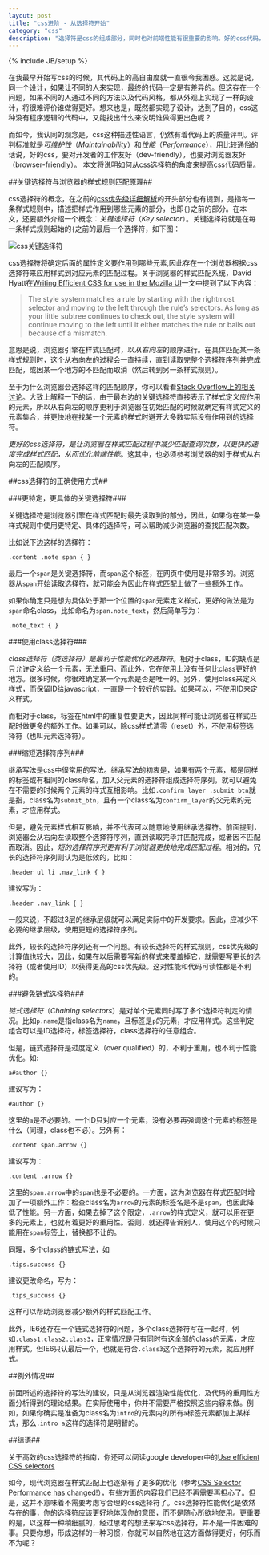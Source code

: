 ```yaml
---
layout: post
title: "css进阶 - 从选择符开始"
category: "css"
description: "选择符是css的组成部分，同时也对前端性能有很重要的影响。好的css代码，不仅应适于维护更新，而且应符合浏览器渲染优化需求，也即较好的页面性能。在写css选择符的时候，多一些思考，形成好的习惯，就可以很容易做到这些。"
---
```

{% include JB/setup %}

在我最早开始写css的时候，其代码上的高自由度就一直很令我困惑。这就是说，同一个设计，如果让不同的人来实现，最终的代码一定是有差异的。但这存在一个问题，如果不同的人通过不同的方法以及代码风格，都从外观上实现了一样的设计，将很难评价谁做得更好。想来也是，既然都实现了设计，达到了目的，css这种没有程序逻辑的代码中，又能找出什么来说明谁做得更出色呢？

而如今，我认同的观念是，css这种描述性语言，仍然有着代码上的质量评判。评判标准就是*可维护性*（*Maintainability*）和*性能*（*Performance*），用比较通俗的话说，好的css，要对开发者的工作友好（dev-friendly），也要对浏览器友好（browser-friendly）。 本文将说明如何从css选择符的角度来提高css代码质量。

##关键选择符与浏览器的样式规则匹配原理##

css选择符的概念，在之前的[css优先级详细解析][]的开头部分也有提到，是指每一条样式规则中，描述把样式作用到哪些元素的部分，也即`{}`之前的部分。在本文，还要额外介绍一个概念：*关键选择符*（*Key selector*）。关键选择符就是在每一条样式规则起始的`{`之前的最后一个选择符，如下图：

![css关键选择符][img_key_selector_explain]

css选择符将确定后面的属性定义要作用到哪些元素,因此存在一个浏览器根据css选择符来应用样式到对应元素的匹配过程。关于浏览器的样式匹配系统，David Hyatt在[Writing Efficient CSS for use in the Mozilla UI][]一文中提到了以下内容：

> The style system matches a rule by starting with the rightmost selector and moving to the left through the rule’s selectors. As long as your little subtree continues to check out, the style system will continue moving to the left until it either matches the rule or bails out because of a mismatch.

意思是说，浏览器引擎在样式匹配时，以*从右向左*的顺序进行。在具体匹配某一条样式规则时，这个从右向左的过程会一直持续，直到读取完整个选择符序列并完成匹配，或因某一个地方的不匹配而取消（然后转到另一条样式规则）。

至于为什么浏览器会选择这样的匹配顺序，你可以看看[Stack Overflow上的相关讨论][]。大致上解释一下的话，由于最右边的关键选择符直接表示了样式定义应作用的元素，所以从右向左的顺序更利于浏览器在初始匹配的时候就确定有样式定义的元素集合，并更快地在找某一个元素的样式时避开大多数实际没有作用到的选择符。

*更好的css选择符，是让浏览器在样式匹配过程中减少匹配查询次数，以更快的速度完成样式匹配，从而优化前端性能*。这其中，也必须参考浏览器的对于样式从右向左的匹配顺序。

##css选择符的正确使用方式##

###更特定，更具体的关键选择符###

关键选择符是浏览器引擎在样式匹配时最先读取到的部分，因此，如果你在某一条样式规则中使用更特定、具体的选择符，可以帮助减少浏览器的查找匹配次数。

比如说下边这样的选择符：

    .content .note span { }

最后一个`span`是关键选择符，而`span`这个标签，在网页中使用是非常多的。浏览器从`span`开始读取选择符，就可能会为因此在样式匹配上做了一些额外工作。

如果你确定只是想为具体处于那一个位置的`span`元素定义样式，更好的做法是为`span`命名class，比如命名为`span.note_text`，然后简单写为：

    .note_text { }

###使用class选择符###

*class选择符（类选择符）是最利于性能优化的选择符*。相对于class，ID的缺点是只允许定义给一个元素，无法重用。而此外，它在使用上没有任何比class更好的地方。很多时候，你很难确定某一个元素是否是唯一的。另外，使用class来定义样式，而保留ID给javascript，一直是一个较好的实践。如果可以，不使用ID来定义样式。

而相对于class，标签在html中的重复性要更大，因此同样可能让浏览器在样式匹配时做更多的额外工作。如果可以，除css样式清零（reset）外，不使用标签选择符（也叫元素选择符）。

###缩短选择符序列###

继承写法是css中很常用的写法。继承写法的初衷是，如果有两个元素，都是同样的标签或有相同的class命名，加入父元素的选择符组成选择符序列，就可以避免在不需要的时候两个元素的样式互相影响。比如`.confirm_layer .submit_btn`就是指，class名为`submit_btn`，且有一个class名为`confirm_layer`的父元素的元素，才应用样式。

但是，避免元素样式相互影响，并不代表可以随意地使用继承选择符。前面提到，浏览器会从右向左读取整个选择符序列，直到读取完毕并匹配完成，或者因不匹配而取消。因此，*短的选择符序列更有利于浏览器更快地完成匹配过程*。相对的，冗长的选择符序列则认为是低效的，比如：

    .header ul li .nav_link { }

建议写为：

    .header .nav_link { }

一般来说，不超过3层的继承层级就可以满足实际中的开发要求。因此，应减少不必要的继承层级，使用更短的选择符序列。

此外，较长的选择符序列还有一个问题。有较长选择符的样式规则，css优先级的计算值也较大，因此，如果在以后需要写新的样式来覆盖掉它，就需要写更长的选择符（或者使用ID）以获得更高的css优先级。这对性能和代码可读性都是不利的。

###避免链式选择符###

*链式选择符*（*Chaining selectors*）是对单个元素同时写了多个选择符判定的情况。比如`p.name`是指class名为`name`，且标签是`p`的元素，才应用样式。这些判定组合可以是ID选择符，标签选择符，class选择符的任意组合。

但是，链式选择符是过度定义（over qualified）的，不利于重用，也不利于性能优化。如:

    a#author {}

建议写为：

    #author {}

这里的`a`是不必要的。一个ID只对应一个元素，没有必要再强调这个元素的标签是什么（同理，class也不必）。另外有：

    .content span.arrow {}

建议写为：

    .content .arrow {}

这里的`span.arrow`中的`span`也是不必要的。一方面，这为浏览器在样式匹配时增加了一项额外工作：检查class名为`arrow`的元素的标签名是不是`span`，也因此降低了性能。另一方面，如果去掉了这个限定，`.arrow`的样式定义，就可以用在更多的元素上，也就有着更好的重用性。否则，就还得告诉别人，使用这个的时候只能用在`span`标签上，替换都不让的。

同理，多个class的链式写法，如

    .tips.succuss {}

建议更改命名，写为：

    .tips_succuss {}

这样可以帮助浏览器减少额外的样式匹配工作。

此外，IE6还存在一个链式选择符的问题，多个class选择符写在一起时，例如`.class1.class2.class3`，正常情况是只有同时有这全部的class的元素，才应用样式。但IE6只认最后一个，也就是符合`.class3`这个选择符的元素，就应用样式。

##例外情况##

前面所述的选择符的写法的建议，只是从浏览器渲染性能优化，及代码的重用性方面分析得到的理论结果。在实际使用中，你并不需要严格按照这些内容来做。例如，如果你确实是准备为class名为`intro`的元素内的所有`a`标签元素都加上某样式，那么`.intro a`这样的选择符是明智的。

##结语##

关于高效的css选择符的指南，你还可以阅读google developer中的[Use efficient CSS selectors][]

如今，现代浏览器在样式匹配上也逐渐有了更多的优化（参考[CSS Selector Performance has changed!][]），有些方面的内容我们已经不再需要再担心了。但是，这并不意味着不需要考虑写合理的css选择符了。css选择符性能优化是依然存在的事，你的选择符应该更好地体现你的意图，而不是随心所欲地使用。更重要的是，以这样一种稍细腻的，经过思考的想法来写css选择符，并不是一件困难的事。只要你想，形成这样的一种习惯，你就可以自然地在这方面做得更好，何乐而不为呢？

[img_key_selector_explain]: {{POSTS_IMG_PATH}}/201305/key_selector_explain.png "css关键选择符"

[css优先级详细解析]: http://acgtofe.com/posts/2013/04/css-specificity-explain-in-detail/ "css优先级详细解析"
[Writing Efficient CSS for use in the Mozilla UI]: http://www.mozilla.org/xpfe/goodcss.html "Writing Efficient CSS"
[Stack Overflow上的相关讨论]: http://stackoverflow.com/questions/5797014/why-do-browsers-match-css-selectors-from-right-to-left "Why do browsers match CSS selectors from right to left?"
[Use efficient CSS selectors]: https://developers.google.com/speed/docs/best-practices/rendering#UseEfficientCSSSelectors "UseEfficientCSSSelectors"
[CSS Selector Performance has changed!]: http://calendar.perfplanet.com/2011/css-selector-performance-has-changed-for-the-better/ "CSS Selector Performance has changed! (For the better)"